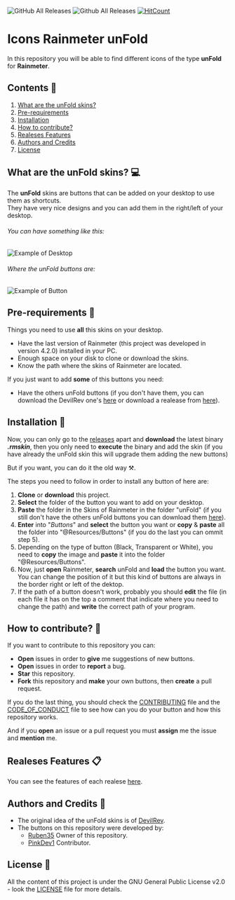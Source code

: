 ![GitHub All Releases](https://img.shields.io/github/downloads/Ruben35/Icons-unFold-Rainmeter/total.svg?color=informational) ![Github All Releases](https://img.shields.io/badge/license-GNU%20GPLv2-informational.svg) [![HitCount](http://hits.dwyl.io/Ruben35/https://github.com/Ruben35/Icons-unFold-Rainmeter.svg)](http://hits.dwyl.io/Ruben35/https://github.com/Ruben35/Icons-unFold-Rainmeter)
# Icons Rainmeter unFold
In this repository you will be able to find different icons of the type **unFold** for **Rainmeter**.
## Contents :bookmark_tabs:
1. [What are the unFold skins?](https://github.com/Ruben35/Icons-unFold-Rainmeter#what-are-the-unfold-skins-computer)
2. [Pre-requirements](https://github.com/Ruben35/Icons-unFold-Rainmeter#pre-requirements-memo)
3. [Installation](https://github.com/Ruben35/Icons-unFold-Rainmeter#installation-wrench)
4. [How to contribute?](https://github.com/Ruben35/Icons-unFold-Rainmeter#how-to-contribute-balloon)
5. [Realeses Features](https://github.com/Ruben35/Icons-unFold-Rainmeter#realeses-features-clipboard)
6. [Authors and Credits](https://github.com/Ruben35/Icons-unFold-Rainmeter#authors-and-credits-book)
7. [License](https://github.com/Ruben35/Icons-unFold-Rainmeter#license-page_with_curl)
## What are the unFold skins? :computer:
The **unFold** skins are buttons that can be added on your desktop to use them as shortcuts.<br />
They have very nice designs and you can add them in the right/left of your desktop.
###### You can have something like this:
![Example of Desktop](https://user-images.githubusercontent.com/30848819/50526747-ca391480-0aa9-11e9-832c-b93dbca7e8d7.jpg)
###### Where the unFold buttons are:
![Example of Button](https://user-images.githubusercontent.com/30848819/50526744-bdb4bc00-0aa9-11e9-8cbb-c4e4d81813f8.jpg)
## Pre-requirements :memo:
Things you need to use **all** this skins on your desktop.
* Have the last version of Rainmeter (this project was developed in version 4.2.0) installed in your PC.
* Enough space on your disk to clone or download the skins.
* Know the path where the skins of Rainmeter are located.

If you just want to add **some** of this buttons you need:
* Have the others unFold buttons (if you don't have them, you can download the DevilRev one's [here](https://www.deviantart.com/devilrev/art/unFold-A-Launcher-618503449) or download a realease from [here](https://github.com/Ruben35/Icons-unFold-Rainmeter/releases)).
## Installation :wrench:
Now, you can only go to the [releases](https://github.com/Ruben35/Icons-unFold-Rainmeter/releases) apart and **download** the latest binary **_.rmskin_**, then you only need to **execute** the binary and add the skin (if you have already the unFold skin this will upgrade them adding the new buttons)

But if you want, you can do it the old way :hammer_and_pick:. 

The steps you need to follow in order to install any button of here are:
1. **Clone** or **download** this project.
2. **Select** the folder of the button you want to add on your desktop.
3. **Paste** the folder in the Skins of Rainmeter in the folder "unFold" (if you still don't have the others unFold buttons you can download them [here](https://www.deviantart.com/devilrev/art/unFold-A-Launcher-618503449)).
4. **Enter** into "_Buttons_" and **select** the button you want or **copy** & **paste** all the folder into "@Resources/Buttons" (if you do the last you can ommit step 5).
5. Depending on the type of button (Black, Transparent or White), you need to **copy** the image and **paste** it into the folder "@Resources/Buttons".
6. Now, just **open** Rainmeter, **search** unFold and **load** the button you want. You can change the position of it but this kind of buttons are always in the border right or left of the dektop.
7. If the path of a button doesn't work, probably you should **edit** the file (in each file it has on the top a comment that indicate where you need to change the path) and **write** the correct path of your program.
## How to contribute? :balloon:
If you want to contribute to this repository you can:
* **Open** issues in order to **give** me suggestions of new buttons.
* **Open** issues in order to **report** a bug.
* **Star** this repository.
* **Fork** this repository and **make** your own buttons, then **create** a pull request.

If you do the last thing, you should check the [CONTRIBUTING](https://github.com/Ruben35/Icons-unFold-Rainmeter/blob/master/CONTRIBUTING.md) file and the [CODE_OF_CONDUCT](https://github.com/Ruben35/Icons-unFold-Rainmeter/blob/master/CODE_OF_CONDUCT.md) file to see how can you do your button and how this repository works. <br />

And if you **open** an issue or a pull request you must **assign** me the issue and **mention** me.
## Realeses Features :clipboard:
You can see the features of each realese [here](https://github.com/Ruben35/Icons-unFold-Rainmeter/blob/master/REALESES_FEATURES.md).
## Authors and Credits :book:
* The original idea of the unFold skins is of [DevilRev](https://www.deviantart.com/devilrev).
* The buttons on this repository were developed by:
    - [Ruben35](https://github.com/Ruben35) Owner of this repository.
    - [PinkDev1](https://github.com/PinkDev1) Contributor.
## License :page_with_curl:
All the content of this project is under the GNU General Public License v2.0 - look the [LICENSE](https://github.com/Ruben35/Icons-unFold-Rainmeter/blob/master/LICENSE) file for more details.
